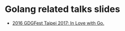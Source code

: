 # Golang related talks slides

- [2016 GDGFest Taipei 2017: In Love with Go.](https://go-talks.appspot.com/github.com/kkdai/GolangTalks/gdgfest/gdgfest.slide#1)
